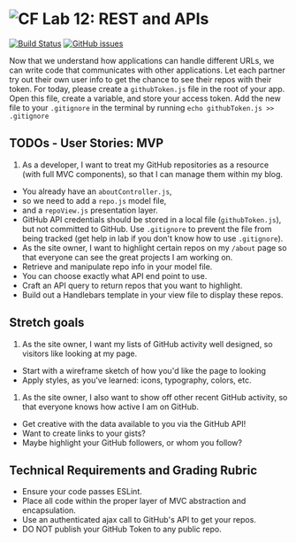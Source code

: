 ![CF](https://i.imgur.com/7v5ASc8.png)  Lab 12: REST and APIs
=======
[![Build Status](https://travis-ci.org/codefellows-seattle-301d4/12-REST-and-APIs.svg?branch=master)](https://travis-ci.org/codefellows-seattle-301d4/12-REST-and-APIs) [![GitHub issues](https://img.shields.io/badge/Stuck%3F-Ask%20for%20Help!-orange.svg)](https://github.com/codefellows/seattle-301d7/issues/new)

Now that we understand how applications can handle different URLs, we can write code that communicates with other applications. Let each partner try out their own user info to get the chance to see their repos with their token. For today, please create a `githubToken.js` file in the root of your app. Open this file, create a variable, and store your access token. Add the new file to your `.gitignore` in the terminal by running `echo githubToken.js >> .gitignore`

## TODOs - User Stories: MVP
 1. As a developer, I want to treat my GitHub repositories as a resource (with full MVC components), so that I can manage them within my blog.
  - You already have an `aboutController.js`,
  - so we need to add a `repo.js` model file,
  - and a `repoView.js` presentation layer.
  - GitHub API credentials should be stored in a local file (`githubToken.js`), but not committed to GitHub. Use `.gitignore` to prevent the file from being tracked (get help in lab if you don't know how to use `.gitignore`).
 - As the site owner, I want to highlight certain repos on my `/about` page so that everyone can see the great projects I am working on.
  - Retrieve and manipulate repo info in your model file.
  - You can choose exactly what API end point to use.
  - Craft an API query to return repos that you want to highlight.
  - Build out a Handlebars template in your view file to display these repos.

## Stretch goals
 1. As the site owner, I want my lists of GitHub activity well designed, so visitors like looking at my page.
  - Start with a wireframe sketch of how you'd like the page to looking
  - Apply styles, as you've learned: icons, typography, colors, etc.
 1. As the site owner, I also want to show off other recent GitHub activity, so that everyone knows how active I am on GitHub.
  - Get creative with the data available to you via the GitHub API!
  - Want to create links to your gists?
  - Maybe highlight your GitHub followers, or whom you follow?

## Technical Requirements and Grading Rubric
 - Ensure your code passes ESLint.
 - Place all code within the proper layer of MVC abstraction and encapsulation.
 - Use an authenticated ajax call to GitHub's API to get your repos.
 - DO NOT publish your GitHub Token to any public repo.
